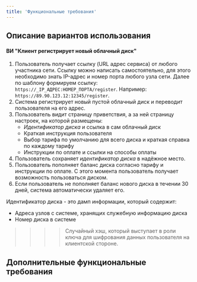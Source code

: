 ```yaml
---
title: 'Функциональные требования'
---
```


## Описание вариантов использования
#### ВИ "Клиент регистрирует новый облачный диск"
1. Пользователь получает ссылку (URL адрес сервиса) от любого участника сети. Ссылку можно написать самостоятельно, для этого необходимо знать IP-адрес и номер порта любого узла сети. Далее по шаблону формируем ссылку: `https://_IP_АДРЕС:НОМЕР_ПОРТА/register`. Например: `https://89.90.123.12:12345/register`.
2. Система регистрирует новый пустой облачный диск и переводит пользователя на его адрес.
3. Пользователь видит страницу приветствия, а за ней страницу настроек, на которой размещены:
	* _Идентификатор диска_ и ссылка в сам облачный диск
	* Краткая инструкция пользователя
	* Выбор тарифа по умолчанию для всего диска и краткая справка по каждому тарифу
	* Инструкции по оплате и ссылки на способы оплаты
4. Пользователь сохраняет _идентификатор диска_ в надёжное место.
5. Пользователь пополняет баланс диска согласно тарифу и инструкции по оплате. С этого момента пользователь получает возможность пользоваться диском.
6. Если пользователь не пополняет баланс нового диска в течении 30 дней, система автоматически удаляет его.

Идентификатор диска - это дамп информации, который содержит:
* Адреса узлов с системе, хранящих служебную информацию диска
* Номер диска в системе

>>>> Случайный хэш, который выступает в роли ключа для шифрования данных пользователя на клиентской стороне.

## Дополнительные функциональные требования